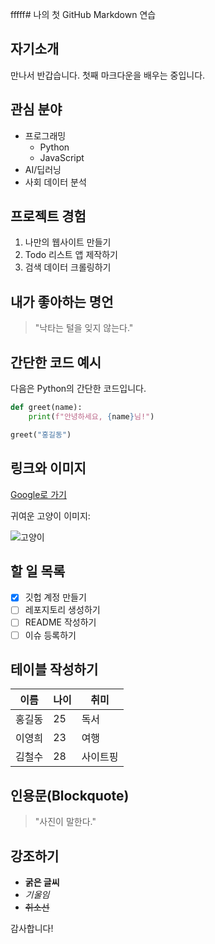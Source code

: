fffff# 나의 첫 GitHub Markdown 연습

## 자기소개
만나서 반갑습니다. 첫째 마크다운을 배우는 중입니다.

## 관심 분야
- 프로그래밍
  - Python
  - JavaScript
- AI/딥러닝
- 사회 데이터 분석

## 프로젝트 경험
1. 나만의 웹사이트 만들기
2. Todo 리스트 앱 제작하기
3. 검색 데이터 크롤링하기

## 내가 좋아하는 명언
> "낙타는 털을 잊지 않는다."

## 간단한 코드 예시
다음은 Python의 간단한 코드입니다.

```python
def greet(name):
    print(f"안녕하세요, {name}님!")

greet("홍길동")
```

## 링크와 이미지
[Google로 가기](https://www.google.com)

귀여운 고양이 이미지:

![고양이](https://www.google.com/url?sa=i&url=https%3A%2F%2Fmlbpark.donga.com%2Fmp%2Fb.php%3Fid%3D202106180056349789%26p%3D91%26b%3Dbullpen%26m%3Dview%26select%3D%26query%3D%26user%3D%26site%3Ddonga.com&psig=AOvVaw3ZDDs2h1v9EYLvC-1fqmgN&ust=1742371753599000&source=images&cd=vfe&opi=89978449&ved=0CBQQjRxqFwoTCNCi-eKWk4wDFQAAAAAdAAAAABAE)

## 할 일 목록
- [x] 깃헙 계정 만들기
- [ ] 레포지토리 생성하기
- [ ] README 작성하기
- [ ] 이슈 등록하기

## 테이블 작성하기

| 이름   | 나이 | 취미  |
|--------|----|------|
| 홍길동 | 25 | 독서  |
| 이영희 | 23 | 여행  |
| 김철수 | 28 | 사이트핑 |

## 인용문(Blockquote)
> "사진이 말한다."

## 강조하기
- **굵은 글씨**
- *기울임*
- ~~취소선~~

감사합니다!
